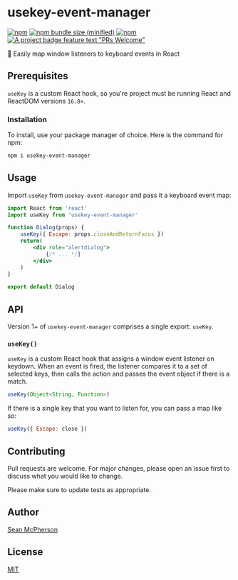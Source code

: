 # usekey-event-manager

[![npm](https://img.shields.io/npm/v/usekey-event-manager.svg)](https://npmjs.com/package/usekey-event-manager) [![npm bundle size (minified)](https://img.shields.io/bundlephobia/min/usekey-event-manager.svg)](https://npmjs.com/package/usekey-event-manager) [![npm](https://img.shields.io/npm/dt/usekey-event-manager.svg)](https://npmjs.com/package/usekey-event-manager) [![A project badge feature text "PRs Welcome"](https://img.shields.io/badge/PRs-welcome-brightgreen.svg?style=flat)](http://makeapullrequest.com)

🔑 Easily map window listeners to keyboard events in React

## Prerequisites

`useKey` is a custom React hook, so you're project must be running React and ReactDOM versions `16.8+`.

### Installation

To install, use your package manager of choice. Here is the command for npm:

```sh
npm i usekey-event-manager
```

## Usage

Import `useKey` from `usekey-event-manager` and pass it a keyboard event map:

```jsx
import React from 'react'
import useKey from 'usekey-event-manager'

function Dialog(props) {
    useKey({ Escape: props.closeAndReturnFocus })
    return(
        <div role="alertdialog">
            {/* ... */}
        </div>
    )
}

export default Dialog
```

## API

Version 1+ of `usekey-event-manager` comprises a single export: `useKey`.

### `useKey()`

`useKey` is a custom React hook that assigns a window event listener on keydown. When an event is fired, the listener compares it to a set of selected keys, then calls the action and passes the event object if there is a match.

```js
useKey(Object<String, Function>)
```

If there is a single key that you want to listen for, you can pass a map like so:

```js
useKey({ Escape: close })
```

## Contributing

Pull requests are welcome. For major changes, please open an issue first to discuss what you would like to change.

Please make sure to update tests as appropriate.

## Author

[Sean McPherson](https://seanmcp.com)

## License

[MIT](/LICENSE)